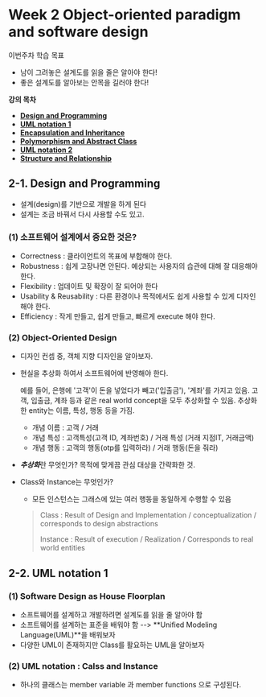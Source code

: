 # Week 2 Object-oriented paradigm and software design

이번주차 학습 목표

- 남이 그려놓은 설계도를 읽을 줄은 알아야 한다! 
- 좋은 설계도를 알아보는 안목을 길러야 한다!

**강의 목차**

- [**Design and Programming**](https://www.edwith.org/datastructure-2018F/lecture/31067/)
- [**UML notation 1**](https://www.edwith.org/datastructure-2018F/lecture/31068/)
- [**Encapsulation and Inheritance**](https://www.edwith.org/datastructure-2018F/lecture/31069/)
- [**Polymorphism and Abstract Class**](https://www.edwith.org/datastructure-2018F/lecture/31070/)
- [**UML notation 2**](https://www.edwith.org/datastructure-2018F/lecture/31072/)
- [**Structure and Relationship**](https://www.edwith.org/datastructure-2018F/lecture/31071/)



## 2-1. Design and Programming

- 설계(design)를 기반으로 개발을 하게 된다
- 설계는 조금 바꿔서 다시 사용할 수도 있고.

### (1) 소프트웨어 설계에서 중요한 것은? 

- Correctness : 클라이언트의 목표에 부합해야 한다. 
- Robustness : 쉽게 고장나면 안된다. 예상되는 사용자의 습관에 대해 잘 대응해야 한다. 
- Flexibility : 업데이트 및 확장이 잘 되어야 한다
- Usability & Reusability : 다른 환경이나 목적에서도 쉽게 사용할 수 있게 디자인해야 한다. 
- Efficiency : 작게 만들고, 쉽게 만들고, 빠르게 execute 해야 한다. 



### (2) Object-Oriented Design

- 디자인 컨셉 중, 객체 지향 디자인을 알아보자. 

- 현실을 추상화 하여서 소프트웨어에 반영해야 한다. 

  예를 들어, 은행에 '고객'이 돈을 넣었다가 빼고('입출금'), '계좌'를 가지고 있음. 고객, 입출금, 계좌 등과 같은 real world concept을 모두 추상화할 수 있음. 추상화한 entity는 이름, 특성, 행동 등을 가짐. 

  - 개념 이름 : 고객 / 거래 
  - 개념 특성 : 고객특성(고객 ID, 계좌번호) / 거래 특성 (거래 지점IT, 거래금액)
  - 개념 행동 : 고객의 행동(otp를 입력하라) / 거래 행동(돈을 줘라)

- ***추상화***란 무엇인가? 목적에 맞게끔 관심 대상을 간략화한 것.

- Class와 Instance는 무엇인가? 

  - 모든 인스턴스는 그래스에 있는 여러 행동을 동일하게 수행할 수 있음

  > Class : Result of Design and Implementation / conceptualization  / corresponds to design abstractions
  >
  > Instance : Result of execution / Realization / Corresponds to real world entities



## 2-2. UML notation 1

### (1) Software Design as House Floorplan

- 소프트웨어를 설계하고 개발하려면 설계도를 읽을 줄 알아야 함
- 소프트웨어를 설계하는 표준을 배워야 함 --> **Unified Modeling Language(UML)**을 배워보자
- 다양한 UML이 존재하지만 Class를 활요하는 UML을 알아보자

### (2)  UML notation : Calss and Instance

- 하나의 클래스는 member variable 과 member functions 으로 구성된다. 